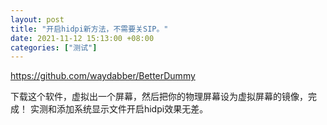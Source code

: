 ```yaml
---
layout: post
title: "开启hidpi新方法，不需要关SIP。"
date: 2021-11-12 15:13:00 +08:00
categories: ["测试"]
---
```


https://github.com/waydabber/BetterDummy

下载这个软件，虚拟出一个屏幕，然后把你的物理屏幕设为虚拟屏幕的镜像，完成！
实测和添加系统显示文件开启hidpi效果无差。